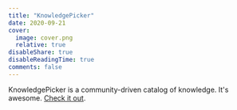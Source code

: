 ```yaml
---
title: "KnowledgePicker"
date: 2020-09-21
cover:
  image: cover.png
  relative: true
disableShare: true
disableReadingTime: true
comments: false
---
```


KnowledgePicker is a community-driven catalog of knowledge. It's awesome.
[Check it out](https://knowledgepicker.com).
